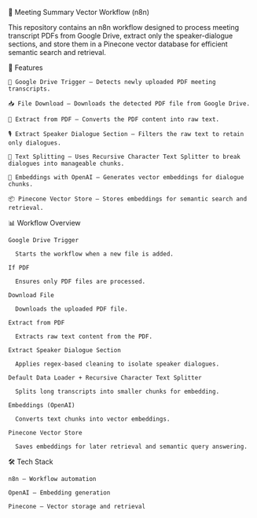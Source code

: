 📑 Meeting Summary Vector Workflow (n8n)

This repository contains an n8n workflow designed to process meeting transcript PDFs from Google Drive, extract only the speaker-dialogue sections, and store them in a Pinecone vector database for efficient semantic search and retrieval.

🚀 Features

    📂 Google Drive Trigger – Detects newly uploaded PDF meeting transcripts.

    📥 File Download – Downloads the detected PDF file from Google Drive.

    📑 Extract from PDF – Converts the PDF content into raw text.

    🎙 Extract Speaker Dialogue Section – Filters the raw text to retain only dialogues.

    🧩 Text Splitting – Uses Recursive Character Text Splitter to break dialogues into manageable chunks.

    🧠 Embeddings with OpenAI – Generates vector embeddings for dialogue chunks.

    📦 Pinecone Vector Store – Stores embeddings for semantic search and retrieval.

📊 Workflow Overview

    Google Drive Trigger

      Starts the workflow when a new file is added.

    If PDF

      Ensures only PDF files are processed.

    Download File

      Downloads the uploaded PDF file.

    Extract from PDF

      Extracts raw text content from the PDF.

    Extract Speaker Dialogue Section

      Applies regex-based cleaning to isolate speaker dialogues.

    Default Data Loader + Recursive Character Text Splitter

      Splits long transcripts into smaller chunks for embedding.

    Embeddings (OpenAI)

      Converts text chunks into vector embeddings.

    Pinecone Vector Store

      Saves embeddings for later retrieval and semantic query answering.


🛠 Tech Stack

    n8n – Workflow automation

    OpenAI – Embedding generation

    Pinecone – Vector storage and retrieval
